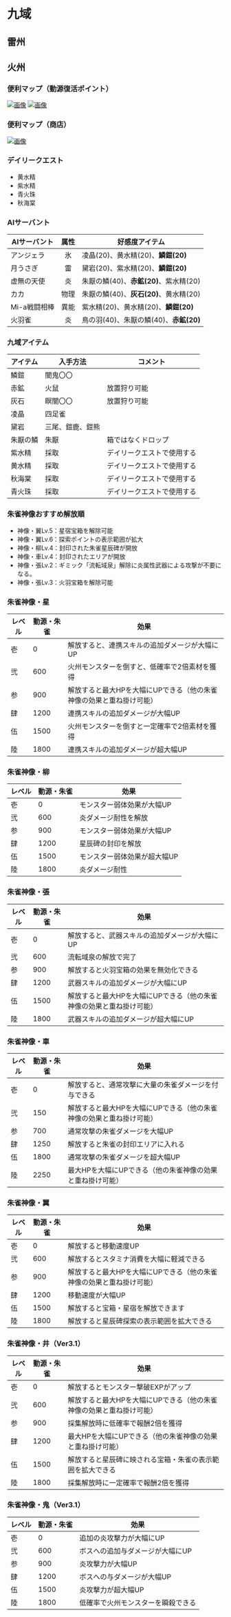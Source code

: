 # 九域

## 雷州

## 火州

### 便利マップ（動源復活ポイント）
[![画像](img/domain9_img003.png)](img/domain9_img003.png)
[![画像](img/domain9_img004.png)](img/domain9_img004.png)

### 便利マップ（商店）
[![画像](img/domain9_img005.png)](img/domain9_img005.png)

### デイリークエスト
* 黄水精
* 紫水精
* 青火珠
* 秋海棠

### AIサーバント

| AIサーバント | 属性 | 好感度アイテム |
| --- | :---: | --- |
| アンジェラ | 氷| 凌晶(20)、黄水精(20)、**鱗鎧(20)** |
| 月うさぎ | 雷 | 黛岩(20)、紫水精(20)、**鱗鎧(20)** |
| 虚無の天使 | 炎 | 朱厭の鱗(40)、**赤鉱(20)**、紫水精(20) |
| カカ | 物理 | 朱厭の鱗(40)、**灰石(20)**、黄水精(20) |
| Mi-a戦闘相棒 | 異能 | 紫水精(20)、黄水精(20)、**鱗鎧(20)** |
| 火羽雀 | 炎 | 鳥の羽(40)、朱厭の鱗(40)、**赤鉱(20)** |

### 九域アイテム

| アイテム | 入手方法 | コメント |
| --- | --- | --- |
| 鱗鎧 | 闇鬼〇〇 |  |
| 赤鉱 | 火鼠 | 放置狩り可能 |
| 灰石 | 瞑闇〇〇 | 放置狩り可能 |
| 凌晶 | 四足雀 |  |
| 黛岩 | 三尾、鎧鹿、鎧熊 |  |
| 朱厭の鱗 | 朱厭 | 箱ではなくドロップ |
| 紫水精 | 採取 | デイリークエストで使用する |
| 黄水精 | 採取 | デイリークエストで使用する |
| 秋海棠 | 採取 | デイリークエストで使用する |
| 青火珠 | 採取 | デイリークエストで使用する |

### 朱雀神像おすすめ解放順
* 神像・翼Lv.5：星宿宝箱を解除可能
* 神像・翼Lv.6：探索ポイントの表示範囲が拡大
* 神像・柳Lv.4：封印された朱雀星辰碑が開放
* 神像・車Lv.4：封印されたエリアが開放
* 神像・張Lv.2：ギミック「流転域泉」解除に炎属性武器による攻撃が不要になる。
* 神像・張Lv.3：火羽宝箱を解除可能

### 朱雀神像・星

| レベル | 動源・朱雀 | 効果 |
| --- | --- | --- |
| 壱 | 0 | 解放すると、連携スキルの追加ダメージが大幅にUP |
| 弐 | 600 | 火州モンスターを倒すと、低確率で2倍素材を獲得 |
| 参 | 900 | 解放すると最大HPを大幅にUPできる（他の朱雀神像の効果と重ね掛け可能） |
| 肆 | 1200 | 連携スキルの追加ダメージが大幅UP |
| 伍 | 1500 | 火州モンスターを倒すと一定確率で2倍素材を獲得 |
| 陸 | 1800 | 連携スキルの追加ダメージが超大幅UP |

### 朱雀神像・柳

| レベル | 動源・朱雀 | 効果 |
| --- | --- | --- |
| 壱 | 0 | モンスター弱体効果が大幅UP |
| 弐 | 600 | 炎ダメージ耐性を解放 |
| 参 | 900 | モンスター弱体効果が大幅UP |
| 肆 | 1200 | 星辰碑の封印を解放 |
| 伍 | 1500 | モンスター弱体効果が超大幅UP |
| 陸 | 1800 | 炎ダメージ耐性 |

### 朱雀神像・張

| レベル | 動源・朱雀 | 効果 |
| --- | --- | --- |
| 壱 | 0 | 解放すると、武器スキルの追加ダメージが大幅にUP |
| 弐 | 600 | 流転域泉の解放で完了 |
| 参 | 900 | 解放すると火羽宝箱の効果を無効化できる |
| 肆 | 1200 | 武器スキルの追加ダメージが大幅にUP |
| 伍 | 1500 | 解放すると最大HPを大幅にUPできる（他の朱雀神像の効果と重ね掛け可能） |
| 陸 | 1800 | 武器スキルの追加ダメージが超大幅にUP |

### 朱雀神像・車

| レベル | 動源・朱雀 | 効果 |
| --- | --- | --- |
| 壱 | 0 | 解放すると、通常攻撃に大量の朱雀ダメージを付与できる |
| 弐 | 150 | 解放すると最大HPを大幅にUPできる（他の朱雀神像の効果と重ね掛け可能） |
| 参 | 700 | 通常攻撃の朱雀ダメージを大幅UP |
| 肆 | 1250 | 解放すると朱雀の封印エリアに入れる |
| 伍 | 1800 | 通常攻撃の朱雀ダメージを超大幅UP |
| 陸 | 2250 | 最大HPを大幅にUPできる（他の朱雀神像の効果と重ね掛け可能） |

### 朱雀神像・翼

| レベル | 動源・朱雀 | 効果 |
| --- | --- | --- |
| 壱 | 0 | 解放すると移動速度UP |
| 弐 | 600 | 解放するとスタミナ消費を大幅に軽減できる |
| 参 | 900 | 解放すると最大HPを大幅にUPできる（他の朱雀神像の効果と重ね掛け可能） |
| 肆 | 1200 | 移動速度が大幅UP |
| 伍 | 1500 | 解放すると宝箱・星宿を解放できます |
| 陸 | 1800 | 解放すると星辰碑探索の表示範囲を拡大できる |

### 朱雀神像・井（Ver3.1）

| レベル | 動源・朱雀 | 効果 |
| --- | --- | --- |
| 壱 | 0 | 解放するとモンスター撃破EXPがアップ |
| 弐 | 600 | 解放すると最大HPを大幅にUPできる（他の朱雀神像の効果と重ね掛け可能） |
| 参 | 900 | 採集解放時に低確率で報酬2倍を獲得 |
| 肆 | 1200 | 最大HPを大幅にUPできる（他の朱雀神像の効果と重ね掛け可能） |
| 伍 | 1500 | 解放すると星辰碑に映される宝箱・朱雀の表示範囲を拡大できる |
| 陸 | 1800 | 採集解放時に一定確率で報酬2倍を獲得 |

### 朱雀神像・鬼（Ver3.1）

| レベル | 動源・朱雀 | 効果 |
| --- | --- | --- |
| 壱 | 0 | 追加の炎攻撃力が大幅にUP |
| 弐 | 600 | ボスへの追加与ダメージが大幅にUP |
| 参 | 900 | 炎攻撃力が大幅UP |
| 肆 | 1200 | ボスへの与ダメージが大幅UP |
| 伍 | 1500 | 炎攻撃力が超大幅UP |
| 陸 | 1800 | 低確率で火州モンスターを瞬殺できる |
